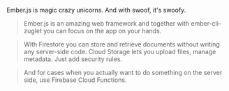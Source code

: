 Ember.js is magic crazy unicorns. And with swoof, it's swoofy.

> Ember.js is an amazing web framework and together with ember-cli-zuglet you can focus on the app on your hands.

> With Firestore you can store and retrieve documents without writing any server-side code. Cloud Storage lets you upload files, manage metadata. Just add security rules.

> And for cases when you actually want to do something on the server side, use Firebase Cloud Functions.